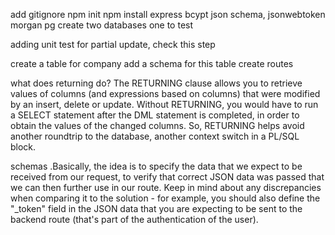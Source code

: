 add gitignore
npm init
npm install express bcypt json schema, jsonwebtoken morgan pg
create two databases one to test

adding unit test for partial update, check this step

create a table for company
add a schema for this table
create routes


what does returning do?
The RETURNING clause allows you to retrieve values of columns (and expressions based on columns) that were modified by an insert, delete or update. Without RETURNING, you would have to run a SELECT statement after the DML statement is completed, in order to obtain the values of the changed columns. So, RETURNING helps avoid another roundtrip to the database, another context switch in a PL/SQL block.


schemas
.Basically, the idea is to specify the data that we expect to be received from our request, to verify that correct JSON data was passed that we can then further use in our route. Keep in mind about any discrepancies when comparing it to the solution - for example, you should also define the "_token" field in the JSON data that you are expecting to be sent to the backend route (that's part of the authentication of the user).